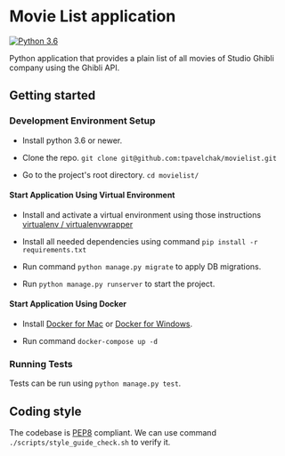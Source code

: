 # Movie List application
[![Python 3.6](https://img.shields.io/badge/python-3.6-blue.svg)](https://www.python.org/downloads/release/python-360/)

Python application that provides a plain list of all movies of Studio Ghibli company using the Ghibli API.

## Getting started

### Development Environment Setup

* Install python 3.6 or newer.

* Clone the repo. `git clone git@github.com:tpavelchak/movielist.git`

* Go to the project's root directory. `cd movielist/`

#### Start Application Using Virtual Environment

* Install and activate a virtual environment using those instructions [virtualenv / virtualenvwrapper](https://alysivji.github.io/setting-up-pyenv-virtualenvwrapper.html)

* Install all needed dependencies using command `pip install -r requirements.txt`

* Run command `python manage.py migrate` to apply DB migrations.

* Run `python manage.py runserver` to start the project.

#### Start Application Using Docker

* Install [Docker for Mac](https://docs.docker.com/docker-for-mac/) or [Docker for Windows](https://docs.docker.com/docker-for-windows/).

* Run command `docker-compose up -d`

### Running Tests

Tests can be run using `python manage.py test`.

## Coding style

The codebase is [PEP8](https://www.python.org/dev/peps/pep-0008/) compliant.
We can use command `./scripts/style_guide_check.sh` to verify it.